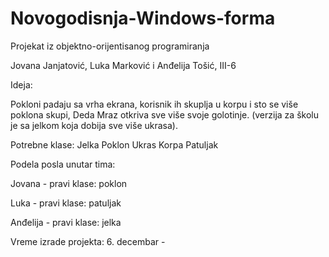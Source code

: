 # Novogodisnja-Windows-forma
Projekat iz objektno-orijentisanog programiranja

Jovana Janjatović, Luka Marković i Anđelija Tošić,  III-6

Ideja:

Pokloni padaju sa vrha ekrana, korisnik ih skuplja u korpu i sto se više poklona skupi, Deda Mraz otkriva sve više svoje golotinje. (verzija za školu je sa jelkom koja dobija sve više ukrasa). 


Potrebne klase:
Jelka 
Poklon
Ukras
Korpa 
Patuljak 

Podela posla unutar tima:

Jovana - pravi klase: poklon

Luka - pravi klase: patuljak

Anđelija - pravi klase: jelka




Vreme izrade projekta: 6. decembar - 

